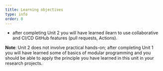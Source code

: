 ```yaml
---
title: Learning objectives
type: info
order: 0
---
```

- after completing Unit 2 you will have learned 
ilearn to use collaborative and CI/CD GitHub features (pull requests,  Actions). 

 **Note**: Unit 2 does not involve practical hands-on; after completing Unit 1 you will have learned some of basics of modular programming and you should be able to apply the principle you have learned in this unit in your research projects.  

